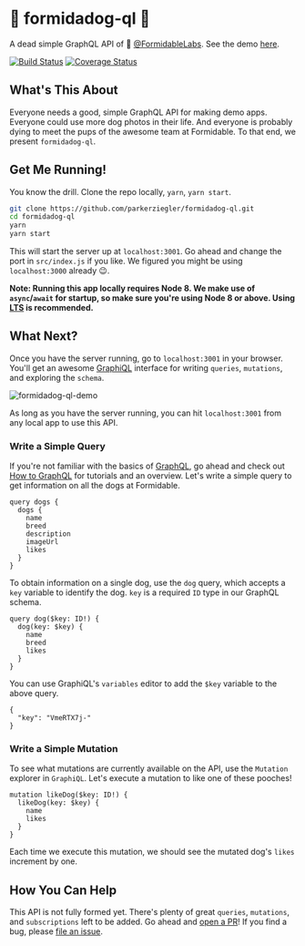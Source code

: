 # 🐶 formidadog-ql 🐶
A dead simple GraphQL API of 🐶 [@FormidableLabs](https://github.com/FormidableLabs). See the demo [here](https://formidadog-ql.now.sh/graphql).

[![Build Status](https://travis-ci.org/parkerziegler/formidadog-ql.svg?branch=master)](https://travis-ci.org/parkerziegler/formidadog-ql)
[![Coverage Status](https://coveralls.io/repos/github/parkerziegler/formidadog-ql/badge.svg?branch=master)](https://coveralls.io/github/parkerziegler/formidadog-ql?branch=master)

## What's This About
Everyone needs a good, simple GraphQL API for making demo apps. Everyone could use more dog photos in their life. And everyone is probably dying to meet the pups of the awesome team at Formidable. To that end, we present `formidadog-ql`.

## Get Me Running!
You know the drill. Clone the repo locally, `yarn`, `yarn start`.

```sh
git clone https://github.com/parkerziegler/formidadog-ql.git
cd formidadog-ql
yarn
yarn start
```

This will start the server up at `localhost:3001`. Go ahead and change the port in `src/index.js` if you like. We figured you might be using `localhost:3000` already 😉.

**Note: Running this app locally requires Node 8. We make use of `async`/`await` for startup, so make sure you're using Node 8 or above. Using [LTS](https://nodejs.org/en/) is recommended.**

## What Next?
Once you have the server running, go to `localhost:3001` in your browser. You'll get an awesome [GraphiQL](https://github.com/graphql/graphiql) interface for writing `queries`, `mutations`, and exploring the `schema`.

![formidadog-ql-demo](/static/formidadog-ql.gif)

As long as you have the server running, you can hit `localhost:3001` from any local app to use this API.

### Write a Simple Query
If you're not familiar with the basics of [GraphQL](https://graphql.org/), go ahead and check out [How to GraphQL](https://www.howtographql.com/) for tutorials and an overview. Let's write a simple query to get information on all the dogs at Formidable.

```
query dogs {
  dogs {
    name
    breed
    description
    imageUrl
    likes
  }
}
```

To obtain information on a single dog, use the `dog` query, which accepts a `key` variable to identify the dog. `key` is a required `ID` type in our GraphQL schema.

```
query dog($key: ID!) {
  dog(key: $key) {
    name
    breed
    likes
  }
}
```

You can use GraphiQL's `variables` editor to add the `$key` variable to the above query.

```
{
  "key": "VmeRTX7j-"
}
```

### Write a Simple Mutation
To see what mutations are currently available on the API, use the `Mutation` explorer in `GraphiQL`. Let's execute a mutation to like one of these pooches!

```
mutation likeDog($key: ID!) {
  likeDog(key: $key) {
    name
    likes
  }
}
```

Each time we execute this mutation, we should see the mutated dog's `likes` increment by one.

## How You Can Help
This API is not fully formed yet. There's plenty of great `queries`, `mutations`, and `subscriptions` left to be added. Go ahead and [open a PR](https://github.com/parkerziegler/formidadog-ql/pulls)! If you find a bug, please [file an issue](https://github.com/parkerziegler/formidadog-ql/issues).
